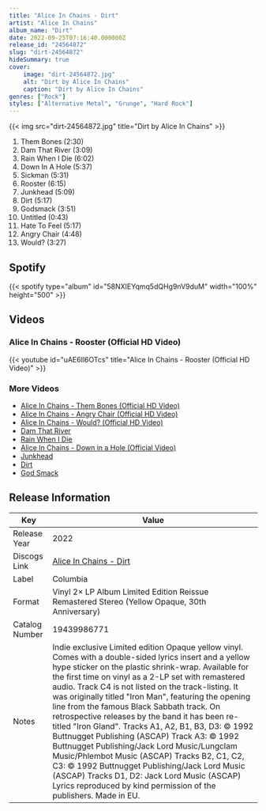 ```yaml
---
title: "Alice In Chains - Dirt"
artist: "Alice In Chains"
album_name: "Dirt"
date: 2022-09-25T07:16:40.000000Z
release_id: "24564872"
slug: "dirt-24564872"
hideSummary: true
cover:
    image: "dirt-24564872.jpg"
    alt: "Dirt by Alice In Chains"
    caption: "Dirt by Alice In Chains"
genres: ["Rock"]
styles: ["Alternative Metal", "Grunge", "Hard Rock"]
---
```


{{< img src="dirt-24564872.jpg" title="Dirt by Alice In Chains" >}}

<!-- section break -->

1. Them Bones (2:30)
2. Dam That River (3:09)
3. Rain When I Die (6:02)
4. Down In A Hole (5:37)
5. Sickman (5:31)
6. Rooster (6:15)
7. Junkhead (5:09)
8. Dirt (5:17)
9. Godsmack (3:51)
10. Untitled (0:43)
11. Hate To Feel (5:17)
12. Angry Chair (4:48)
13. Would? (3:27)

<!-- section break -->


## Spotify
{{< spotify type="album" id="58NXIEYqmq5dQHg9nV9duM" width="100%" height="500" >}}



## Videos
### Alice In Chains - Rooster (Official HD Video)
{{< youtube id="uAE6Il6OTcs" title="Alice In Chains - Rooster (Official HD Video)" >}}<br>

### More Videos

- [Alice In Chains - Them Bones (Official HD Video)](https://www.youtube.com/watch?v=zTuD8k3JvxQ)
- [Alice In Chains - Angry Chair (Official HD Video)](https://www.youtube.com/watch?v=IpEXM1Yziws)
- [Alice In Chains - Would? (Official HD Video)](https://www.youtube.com/watch?v=Nco_kh8xJDs)
- [Dam That River](https://www.youtube.com/watch?v=UVFd4tpphvE)
- [Rain When I Die](https://www.youtube.com/watch?v=v8uJoLJJP70)
- [Alice In Chains - Down in a Hole (Official Video)](https://www.youtube.com/watch?v=f8hT3oDDf6c)
- [Junkhead](https://www.youtube.com/watch?v=bjOG0meK-vk)
- [Dirt](https://www.youtube.com/watch?v=kfmatjm2NdU)
- [God Smack](https://www.youtube.com/watch?v=Q0L_YzqdzjQ)


## Release Information
|  Key           | Value                                                |
| ---------------| ---------------------------------------------------- |
| Release Year   | 2022                                   |
| Discogs Link   | [Alice In Chains - Dirt](https://www.discogs.com/release/24564872-Alice-In-Chains-Dirt) |
| Label          | Columbia |
| Format         | Vinyl 2× LP Album Limited Edition Reissue Remastered Stereo (Yellow Opaque, 30th Anniversary) |
| Catalog Number | 19439986771 |
| Notes | Indie exclusive Limited edition Opaque yellow vinyl. Comes with a double-sided lyrics insert and a yellow hype sticker on the plastic shrink-wrap. Available for the first time on vinyl as a 2-LP set with remastered audio.  Track C4 is not listed on the track-listing. It was originally titled "Iron Man", featuring the opening line from the famous Black Sabbath track. On retrospective releases by the band it has been re-titled "Iron Gland".  Tracks A1, A2, B1, B3, D3: © 1992 Buttnugget Publishing (ASCAP) Track A3: © 1992 Buttnugget Publishing/Jack Lord Music/Lungclam Music/Phlembot Music (ASCAP) Tracks B2, C1, C2, C3: © 1992 Buttnugget Publishing/Jack Lord Music (ASCAP) Tracks D1, D2: Jack Lord Music (ASCAP) Lyrics reproduced by kind permission of the publishers.  Made in EU. |